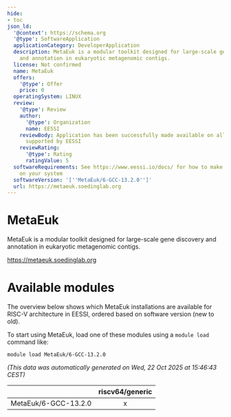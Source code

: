 ```yaml
---
hide:
- toc
json_ld:
  '@context': https://schema.org
  '@type': SoftwareApplication
  applicationCategory: DeveloperApplication
  description: MetaEuk is a modular toolkit designed for large-scale gene discovery
    and annotation in eukaryotic metagenomic contigs.
  license: Not confirmed
  name: MetaEuk
  offers:
    '@type': Offer
    price: 0
  operatingSystem: LINUX
  review:
    '@type': Review
    author:
      '@type': Organization
      name: EESSI
    reviewBody: Application has been successfully made available on all architectures
      supported by EESSI
    reviewRating:
      '@type': Rating
      ratingValue: 5
  softwareRequirements: See https://www.eessi.io/docs/ for how to make EESSI available
    on your system
  softwareVersion: '[''MetaEuk/6-GCC-13.2.0'']'
  url: https://metaeuk.soedinglab.org
---
```


MetaEuk
=======


MetaEuk is a modular toolkit designed for large-scale gene discovery and annotation in eukaryotic metagenomic contigs.

https://metaeuk.soedinglab.org
# Available modules


The overview below shows which MetaEuk installations are available for RISC-V architecture in EESSI, ordered based on software version (new to old).

To start using MetaEuk, load one of these modules using a `module load` command like:

```shell
module load MetaEuk/6-GCC-13.2.0
```

*(This data was automatically generated on Wed, 22 Oct 2025 at 15:46:43 CEST)*

| |riscv64/generic|
| :---: | :---: |
|MetaEuk/6-GCC-13.2.0|x|
